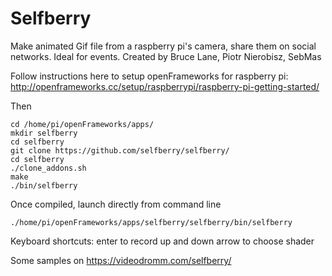 # Selfberry
Make animated Gif file from a raspberry pi's camera, share them on social networks.
Ideal for events.
Created by Bruce Lane, Piotr Nierobisz, SebMas

Follow instructions here to setup openFrameworks for raspberry pi: http://openframeworks.cc/setup/raspberrypi/raspberry-pi-getting-started/

Then 
```
cd /home/pi/openFrameworks/apps/
mkdir selfberry
cd selfberry
git clone https://github.com/selfberry/selfberry/
cd selfberry
./clone_addons.sh
make
./bin/selfberry
```

Once compiled, launch directly from command line 
```
./home/pi/openFrameworks/apps/selfberry/selfberry/bin/selfberry
```

Keyboard shortcuts:
enter to record
up and down arrow to choose shader

Some samples on 
https://videodromm.com/selfberry/